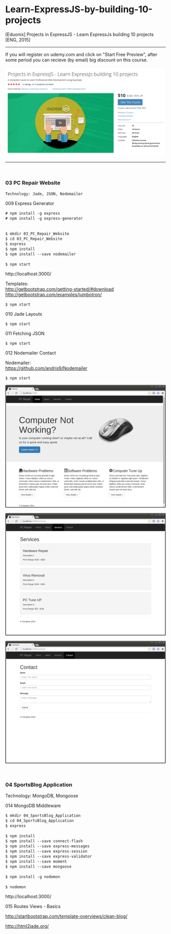 # Learn-ExpressJS-by-building-10-projects
[Eduonix] Projects in ExpressJS - Learn ExpressJs building 10 projects [ENG, 2015]

___

If you will register on udemy.com and click on "Start Free Preview", аfter some period you can recieve (by email) big discount on this course.

![Application](/img/expressjs-course.png?raw=true)

___


<br/>

### 03 PC Repair Website

    Technology: Jade, JSON, Nodemailer


009 Express Generator

    # npm install -g express
    # npm install -g express-generator


    $ mkdir 03_PC_Repair_Website
    $ cd 03_PC_Repair_Website
    $ express
    $ npm install
    $ npm install --save nodemailer

    $ npm start

http://localhost:3000/

Templates:  
http://getbootstrap.com/getting-started/#download  
http://getbootstrap.com/examples/jumbotron/  

    $ npm start

010 Jade Layouts

    $ npm start

011 Fetching JSON

    $ npm start

012 Nodemailer Contact

Nodemailer:  
https://github.com/andris9/Nodemailer

    $ npm start

![Application](/img/03-01.png?raw=true)

![Application](/img/03-02.png?raw=true)

![Application](/img/03-03.png?raw=true)


<br/>

### 04 SportsBlog Application

Technology: MongoDB, Mongoose

014 MongoDB  Middleware

    $ mkdir 04_SportsBlog_Application
    $ cd 04_SportsBlog_Application
    $ express

    $ npm install
    $ npm install --save connect-flash
    $ npm install --save express-messages
    $ npm install --save express-session
    $ npm install --save express-validator
    $ npm install --save moment
    $ npm install --save mongoose

    $ npm install -g nodemon

    $ nodemon

http://localhost:3000/


015 Routes Views - Basics

http://startbootstrap.com/template-overviews/clean-blog/

http://html2jade.org/

